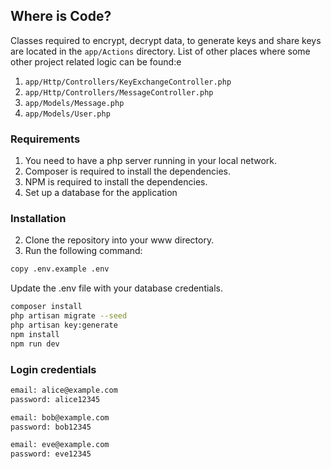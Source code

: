 ## Where is Code?
Classes required to encrypt, decrypt data, to generate keys and share keys are located in the `app/Actions` directory.
List of other places where some other project related logic can be found:e
1. `app/Http/Controllers/KeyExchangeController.php`
1. `app/Http/Controllers/MessageController.php`
1. `app/Models/Message.php`
1. `app/Models/User.php`

### Requirements
1. You need to have a php server running in your local network.
2. Composer is required to install the dependencies.
3. NPM is required to install the dependencies.
4. Set up a database for the application

### Installation
2. Clone the repository into your www directory.
3. Run the following command:

```bash
copy .env.example .env
```
Update the .env file with your database credentials.

```bash
composer install
php artisan migrate --seed
php artisan key:generate
npm install
npm run dev
```

### Login credentials

```bash
email: alice@example.com
password: alice12345

email: bob@example.com
password: bob12345

email: eve@example.com
password: eve12345
```
